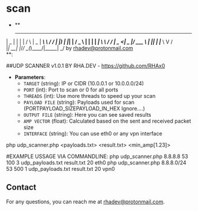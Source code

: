 # scan
- **

  ____  _   _    _      ____  _______     __
 |  _ \| | | |  / \    |  _ \| ____\ \   / /
 | |_) | |_| | / _ \   | | | |  _|  \ \ / / 
 |  _ <|  _  |/ ___ \ _| |_| | |___  \ V /  
 |_| \_\_| |_/_/   \_(_)____/|_____|  \_/ 
         by rhadev@protonmail.com              
**:			


##UDP SCANNER v1.0.1 BY RHA.DEV - https://github.com/RHAx0

- **Parameters**:
  - `TARGET` (string): IP or CIDR (10.0.0.1 or 10.0.0.0/24)
  - `PORT` (int): Port to scan or 0 for all ports
  - `THREADS` (int): Use more threads to speed up your scan
  - `PAYLOAD FILE` (string): Payloads used for scan (PORT<space>PAYLOAD_SIZE<space>PAYLOAD_IN_HEX<space> Ignore....)
  - `OUTPUT FILE` (string): Here you can see saved results
  - `AMP VECTOR` (float): Calculated based on the sent and received packet size
  - `INTERFACE` (string): You can use eth0 or any vpn interface
  
 
php udp_scanner.php <target> <port> <threads> <timeout> <payloads.txt> <result.txt> <min_amp[1.23]> <interface>


#EXAMPLE USSAGE VIA COMMANDLINE:
php udp_scanner.php 8.8.8.8 53 100 3 udp_payloads.txt result.txt 20 eth0
php udp_scanner.php 8.8.8.0/24 53 500 1 udp_payloads.txt result.txt 20 vpn0

## Contact
For any questions, you can reach me at [rhadev@protonmail.com](mailto:rhadev@protonmail.com).
